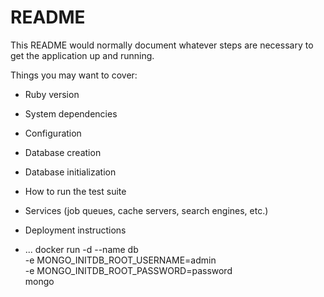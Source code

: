 # README

This README would normally document whatever steps are necessary to get the
application up and running.

Things you may want to cover:

* Ruby version

* System dependencies

* Configuration

* Database creation

* Database initialization

* How to run the test suite

* Services (job queues, cache servers, search engines, etc.)

* Deployment instructions

* ...
docker run -d --name db \
      -e MONGO_INITDB_ROOT_USERNAME=admin \
      -e MONGO_INITDB_ROOT_PASSWORD=password \
      mongo